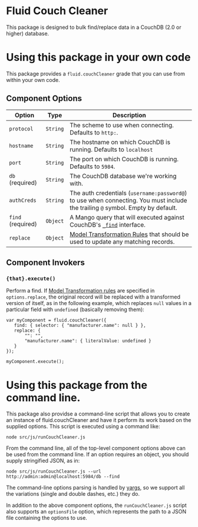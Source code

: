 # Fluid Couch Cleaner

This package is designed to bulk find/replace data in a CouchDB (2.0 or higher) database.

# Using this package in your own code

This package provides a `fluid.couchCleaner` grade that you can use from within your own code.

## Component Options

| Option            | Type     | Description |
| ----------------- | -------- | ----------- |
| `protocol`        | `String` | The scheme to use when connecting.  Defaults to `http:`. |
| `hostname`        | `String` | The hostname on which CouchDB is running.  Defaults to `localhost`|
| `port`            | `String` | The port on which CouchDB is running. Defaults to `5984`. |
| `db` (required)   | `String` | The CouchDB database we're working with. |
| `authCreds`       | `String` | The auth credentials (`username:password@`) to use when connecting.  You must include the trailing `@` symbol.  Empty by default. |
| `find` (required) | `Object` | A Mango query that will executed against CouchDB's [`_find`](http://docs.couchdb.org/en/2.0.0/api/database/find.html#post--db-_find) interface. |
| `replace`         | `Object` | [Model Transformation Rules](http://docs.fluidproject.org/infusion/development/ModelTransformationAPI.html) that should be used to update any matching records. |


## Component Invokers

### `{that}.execute()`

Perform a find.  If [Model Transformation rules](http://docs.fluidproject.org/infusion/development/ModelTransformationAPI.html)
 are specified in `options.replace`, the original record will be replaced with a transformed version of itself, as
 in the following example, which replaces `null` values in a particular field with `undefined` (basically removing them):

 ```
 var myComponent = fluid.couchCleaner({
    find: { selector: { "manufacturer.name": null } },
    replace: {
        "": "",
        "manufacturer.name": { literalValue: undefined }
    }
 });

 myComponent.execute();

 ```


# Using this package from the command line.

This package also providse a command-line script that allows you to create an instance of fluid.couchCleaner and
have it perform its work based on the supplied options.  This script is executed using a command like:

```
node src/js/runCouchCleaner.js
```

From the command line, all of the top-level component options  above can be used from the command line.  If an option
requires an object, you should supply stringified JSON, as in:

```
node src/js/runCouchCleaner.js --url http://admin:admin@localhost:5984/db --find
```

The command-line options parsing is handled by [yargs](https://github.com/yargs/yargs), so we support all the
variations (single and double dashes, etc.) they do.

In addition to the above component options, the `runCouchCleaner.js` script also supports an `optionsFile` option,
which represents the path to a JSON file containing the options to use.
